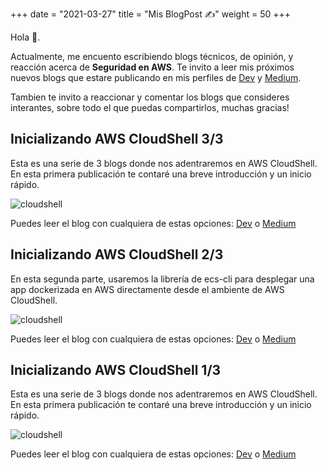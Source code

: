 +++
date = "2021-03-27"
title = "Mis BlogPost ✍"
weight = 50
+++

Hola 👋.

Actualmente, me encuento escribiendo blogs técnicos, de opinión, y reacción acerca de **Seguridad en AWS**. Te invito a leer mis próximos nuevos blogs que estare publicando en mis perfiles de [Dev](https://bit.ly/DevtoGerardokaztro) y [Medium](https://bit.ly/MediumGerardokaztro).

Tambien te invito a reaccionar y comentar los blogs que consideres interantes, sobre todo el que puedas compartirlos, muchas gracias!

## Inicializando AWS CloudShell 3/3
Esta es una serie de 3 blogs donde nos adentraremos en AWS CloudShell. En esta primera publicación te contaré una breve introducción y un inicio rápido.

![cloudshell](../images/blog-cloudshell.png)

Puedes leer el blog con cualquiera de estas opciones:
[Dev](https://dev.to/aws-builders/inicializando-aws-cloudshell-3-3-43al) o 
[Medium](https://gerardokaztro.medium.com/inicializando-aws-cloudshell-3-3-941cf5c6838)

## Inicializando AWS CloudShell 2/3
En esta segunda parte, usaremos la librería de ecs-cli para desplegar una app dockerizada en AWS directamente desde el ambiente de AWS CloudShell.

![cloudshell](../images/blog-cloudshell2.png)

Puedes leer el blog con cualquiera de estas opciones:
[Dev](https://dev.to/gerardokaztro/inicializando-con-aws-cloudshell-2-3-3994) o 
[Medium](https://gerardokaztro.medium.com/inicializando-aws-cloudshell-2-3-7f3d797f356e)

## Inicializando AWS CloudShell 1/3
Esta es una serie de 3 blogs donde nos adentraremos en AWS CloudShell. En esta primera publicación te contaré una breve introducción y un inicio rápido.

![cloudshell](../images/blog-cloudshell.png)

Puedes leer el blog con cualquiera de estas opciones:
[Dev](https://dev.to/aws-builders/inizializando-aws-cloudshell-1-3-40ba) o 
[Medium](https://gerardokaztro.medium.com/inicializando-aws-cloudshell-1-3-84e86888d567)